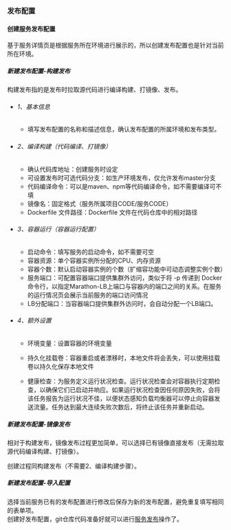 ### 发布配置

#### 创建服务发布配置
基于服务详情页是根据服务所在环境进行展示的，所以创建发布配置也是针对当前所在环境。

##### 新建发布配置-构建发布
构建发布指的是发布时拉取源代码进行编译构建、打镜像、发布。

- ###### 1、基本信息  
    - 填写发布配置的名称和描述信息，确认发布配置的所属环境和发布类型。

- ###### 2、编译构建（代码编译、打镜像）
    - 确认代码库地址：创建服务时设定
    - 可设置发布时可选代码分支：如生产环境发布，仅允许发布master分支
    - 代码编译命令：可以是maven、npm等代码编译命令，如不需要编译可不填
    - 镜像名：固定格式（服务所属项目CODE/服务CODE）
    - Dockerfile 文件路径：Dockerfile 文件在代码仓库中的相对路径

- ###### 3、容器运行（容器运行配置）
    - 启动命令：填写服务的启动命令，如不需要可空
    - 容器资源：单个容器实例所分配的CPU、内存资源
    - 容器个数：默认启动容器实例的个数（扩缩容功能中可动态调整实例个数）
    - 服务端口：可配置容器端口提供集群外访问，类似于将 -p 传递到 Docker 命令行，以指定Marathon-LB上端口与容器内的端口之间的关系。在服务的运行情况页会展示当前服务的端口访问情况
    - LB分配端口：当容器端口提供集群外访问时，会自动分配一个LB端口。

- ###### 4、额外设置
    - 环境变量：设置容器的环境变量
    
    - 持久化挂载卷：容器重启或者漂移时，本地文件将会丢失，可以使用挂载卷以持久化保存本地文件
    
    - 健康检查：为服务定义运行状况检查。运行状况检查会对容器执行定期检查，以确保它们已启动并响应。如果运行状况检查因任何原因失败，会将该任务报告为运行状况不佳，以便状态感知负载均衡器可以停止向容器发送流量。任务达到最大连续失败次数后，将终止该任务并重新启动。
  


##### 新建发布配置-镜像发布
相对于构建发布，镜像发布过程更加简单，可以选择已有镜像直接发布（无需拉取源代码编译构建、打镜像）。

创建过程同构建发布（不需要2、编译构建步骤）。


##### 新建发布配置-导入配置
选择当前服务已有的发布配置进行修改后保存为新的发布配置，避免重复填写相同的表单项。
<br/>
创建好发布配置，git仓库代码准备好就可以进行[服务发布](../function/deploy.md)操作了。


